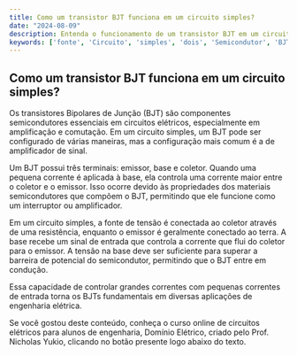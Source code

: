```yaml
---
title: Como um transistor BJT funciona em um circuito simples?
date: "2024-08-09"
description: Entenda o funcionamento de um transistor BJT em um circuito simples e sua importância em circuitos elétricos.
keywords: ['fonte', 'Circuito', 'simples', 'dois', 'Semicondutor', 'BJT', 'tensão']
---
```


## Como um transistor BJT funciona em um circuito simples?

Os transistores Bipolares de Junção (BJT) são componentes semicondutores essenciais em circuitos elétricos, especialmente em amplificação e comutação. Em um circuito simples, um BJT pode ser configurado de várias maneiras, mas a configuração mais comum é a de amplificador de sinal.

Um BJT possui três terminais: emissor, base e coletor. Quando uma pequena corrente é aplicada à base, ela controla uma corrente maior entre o coletor e o emissor. Isso ocorre devido às propriedades dos materiais semicondutores que compõem o BJT, permitindo que ele funcione como um interruptor ou amplificador.

Em um circuito simples, a fonte de tensão é conectada ao coletor através de uma resistência, enquanto o emissor é geralmente conectado ao terra. A base recebe um sinal de entrada que controla a corrente que flui do coletor para o emissor. A tensão na base deve ser suficiente para superar a barreira de potencial do semicondutor, permitindo que o BJT entre em condução.

Essa capacidade de controlar grandes correntes com pequenas correntes de entrada torna os BJTs fundamentais em diversas aplicações de engenharia elétrica.

Se você gostou deste conteúdo, conheça o curso online de circuitos elétricos para alunos de engenharia, Domínio Elétrico, criado pelo Prof. Nicholas Yukio, clicando no botão presente logo abaixo do texto.